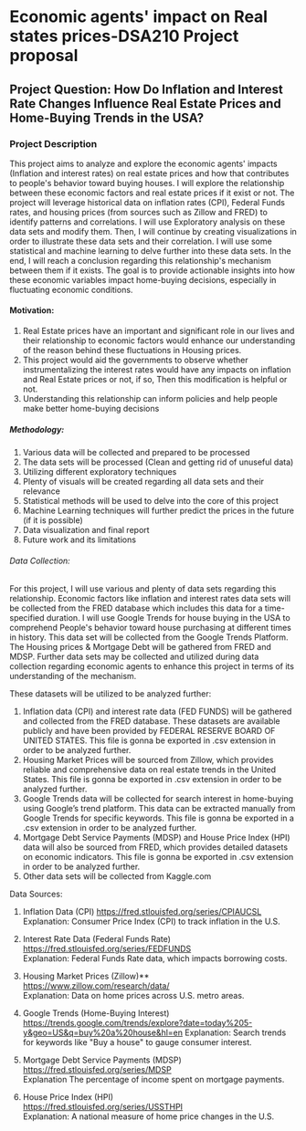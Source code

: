 # Economic agents' impact on Real states prices-DSA210 Project proposal                                                                                                    

## Project Question: How Do Inflation and Interest Rate Changes Influence Real Estate Prices and Home-Buying Trends in the USA?

### Project Description
This project aims to analyze and explore the economic agents' impacts (Inflation and interest rates) on real estate prices and how that contributes to people's behavior toward buying houses.
I will explore the relationship between these economic factors and real estate prices if it exist or not. The project will leverage historical data on inflation rates (CPI), Federal Funds rates, and housing prices (from sources such as Zillow and FRED) to identify patterns and correlations.
I will use Exploratory analysis on these data sets and modify them. Then, I will continue by creating visualizations in order to illustrate these data sets and their correlation. I will use some statistical and machine learning to delve further into these data sets.
In the end, I will reach a conclusion regarding this relationship's mechanism between them if it exists. The goal is to provide actionable insights into how these economic variables impact home-buying decisions, especially in fluctuating economic conditions.

#### Motivation: 
1) Real Estate prices have an important and significant role in our lives and their relationship to economic factors would enhance our understanding of the reason behind these fluctuations in Housing prices.
2) This project would aid the governments to observe whether instrumentalizing the interest rates would have any impacts on inflation and Real Estate prices or not, if so, Then this modification is helpful or not.
3) Understanding this relationship can inform policies and help people make better home-buying decisions

##### Methodology:
1) Various data will be collected and prepared to be processed
2) The data sets will be processed (Clean and getting rid of unuseful data)
3) Utilizing different exploratory techniques
4) Plenty of visuals will be created regarding all data sets and their relevance
5) Statistical methods will be used to delve into the core of this project
6) Machine Learning techniques will further predict the prices in the future (if it is possible)
7) Data visualization and final report
8) Future work and its limitations

###### Data Collection:
For this project, I will use various and plenty of data sets regarding this relationship.
Economic factors like inflation and interest rates data sets will be collected from the FRED database which includes this data for a time-specified duration.
I will use Google Trends for house buying in the USA to comprehend People's behavior toward house purchasing at different times in history. This data set will be collected from the Google Trends Platform.
The Housing prices & Mortgage Debt will be gathered from FRED and MDSP.
Further data sets may be collected and utilized during data collection regarding economic agents to enhance this project in terms of its understanding of the mechanism.

These datasets will be utilized to be analyzed further:
1) Inflation data (CPI) and interest rate data (FED FUNDS) will be gathered and collected from the FRED database. These datasets are available publicly and have been provided by FEDERAL RESERVE BOARD OF UNITED STATES. This file is gonna be exported in .csv extension in order to be analyzed further.
2) Housing Market Prices will be sourced from Zillow, which provides reliable and comprehensive data on real estate trends in the United States. This file is gonna be exported in .csv extension in order to be analyzed further.
3) Google Trends data will be collected for search interest in home-buying using Google’s trend platform. This data can be extracted manually from Google Trends for specific keywords. This file is gonna be exported in a .csv extension in order to be analyzed further.
4) Mortgage Debt Service Payments (MDSP) and House Price Index (HPI) data will also be sourced from FRED, which provides detailed datasets on economic indicators. This file is gonna be exported in .csv extension in order to be analyzed further.
5) Other data sets will be collected from Kaggle.com

Data Sources:
1. Inflation Data (CPI)
   https://fred.stlouisfed.org/series/CPIAUCSL
   Explanation: Consumer Price Index (CPI) to track inflation in the U.S.

2. Interest Rate Data (Federal Funds Rate)
   https://fred.stlouisfed.org/series/FEDFUNDS  
   Explanation: Federal Funds Rate data, which impacts borrowing costs.

3. Housing Market Prices (Zillow)**  
   https://www.zillow.com/research/data/  
   Explanation: Data on home prices across U.S. metro areas.

4. Google Trends (Home-Buying Interest)  
   https://trends.google.com/trends/explore?date=today%205-y&geo=US&q=buy%20a%20house&hl=en 
   Explanation: Search trends for keywords like "Buy a house" to gauge consumer interest.

5. Mortgage Debt Service Payments (MDSP) 
   https://fred.stlouisfed.org/series/MDSP  
   Explanation The percentage of income spent on mortgage payments.

6. House Price Index (HPI)  
  https://fred.stlouisfed.org/series/USSTHPI  
  Explanation: A national measure of home price changes in the U.S.
